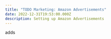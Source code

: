 ```yaml
---
title: "TODO Marketing: Amazon Advertisements"
date: 2022-12-31T19:53:00.000Z
description: Setting up Amazon Advertisements
---
```

adds